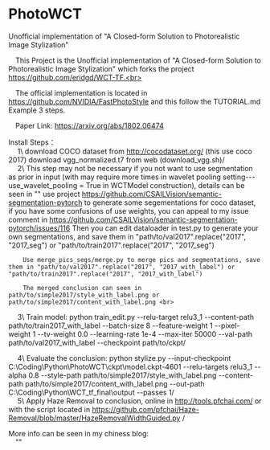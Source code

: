 # PhotoWCT
Unofficial implementation of "A Closed-form Solution to Photorealistic Image Stylization"

 &emsp;This Project is the Unofficial implementation of "A Closed-form Solution to Photorealistic Image Stylization" which
    forks the project https://github.com/eridgd/WCT-TF.<br>

  &emsp;The official implementation is located in https://github.com/NVIDIA/FastPhotoStyle and this follow the TUTORIAL.md Example 3 steps.<br>

  &emsp;Paper Link: https://arxiv.org/abs/1802.06474<br>

Install Steps：<br>
 &emsp; 1\ download COCO dataset from http://cocodataset.org/ (this use coco 2017)
    	download vgg_normalized.t7 from web (download_vgg.sh)/<br>
 &emsp; 2\ This step may not be necessary if you not want to use segmentation as prior in input (with may require more times in wavelet pooling setting---use_wavelet_pooling = True in WCTModel construction), details can be seen in ""
    	use project https://github.com/CSAILVision/semantic-segmentation-pytorch to generate some segementations
    	for coco dataset, if you have some confusions of use weights, you can appeal to my issue comment in https://github.com/CSAILVision/semantic-segmentation-pytorch/issues/116 
    	Then you can edit dataloader in test.py to generate your own segmentations, and save them in "path/to/val2017".replace("2017", "2017_seg") or "path/to/train2017".replace("2017", "2017_seg")

    	Use merge_pics_segs/merge.py to merge pics and segmentations, save them in "path/to/val2017".replace("2017", "2017_with_label") or "path/to/train2017".replace("2017", "2017_with_label")

    	The merged conclusion can seen in path/to/simple2017/style_with_label.png or path/to/simple2017/content_with_label.png <br>

 &emsp; 3\ Train model: 
     python train_edit.py --relu-target relu3_1 --content-path path/to/train2017_with_label --batch-size 8 --feature-weight 1 --pixel-weight 1 --tv-weight 0.0 --learning-rate 1e-4 --max-iter 50000 --val-path path/to/val2017_with_label --checkpoint path/to/ckpt/<br>
 
 &emsp; 4\ Evaluate the conclusion:
    python stylize.py --input-checkpoint C:\Coding\Python\PhotoWCT\ckpt\model.ckpt-4601 --relu-targets relu3_1 --alpha 0.8 --style-path path/to/simple2017/style_with_label.png --content-path path/to/simple2017/content_with_label.png --out-path C:\Coding\Python\WCT_tf_final\output --passes 1/<br>
 &emsp; 5\ Apply Haze Removal to conclusion, online in http://tools.pfchai.com/ or with the script located in https://github.com/pfchai/Haze-Removal/blob/master/HazeRemovalWidthGuided.py
/<br>

More info can be seen in my chiness blog: <br>
&emsp;""

